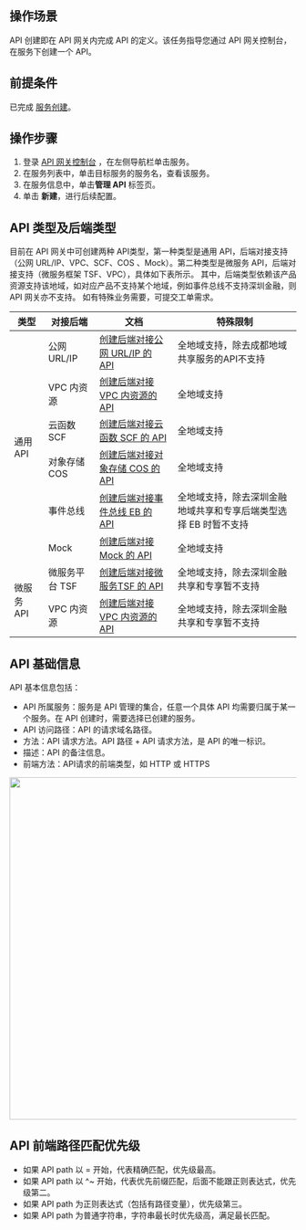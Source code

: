## 操作场景
API 创建即在 API 网关内完成 API 的定义。该任务指导您通过 API 网关控制台，在服务下创建一个 API。

## 前提条件
已完成 [服务创建](https://cloud.tencent.com/document/product/628/11787)。

## 操作步骤
1. 登录 [API 网关控制台](https://console.cloud.tencent.com/apigateway/service) ，在左侧导航栏单击服务。
2. 在服务列表中，单击目标服务的服务名，查看该服务。
3. 在服务信息中，单击**管理 API** 标签页。
4. 单击 **新建**，进行后续配置。

## API 类型及后端类型
目前在 API 网关中可创建两种 API类型，第一种类型是通用 API，后端对接支持（公网 URL/IP、VPC、SCF、COS 、Mock）。第二种类型是微服务 API，后端对接支持（微服务框架 TSF、VPC），具体如下表所示。
其中，后端类型依赖该产品资源支持该地域，如对应产品不支持某个地域，例如事件总线不支持深圳金融，则 API 网关亦不支持。
如有特殊业务需要，可提交工单需求。
<table>
<thead>
  <tr>
    <th>类型</th>
    <th>对接后端</th>
    <th>文档</th>
		<th>特殊限制</th>
  </tr>
</thead>
<tbody>
  <tr>
    <td rowspan="6">通用 API</td>
    <td>公网 URL/IP</td>
    <td><a href="https://cloud.tencent.com/document/product/628/52199">创建后端对接公网 URL/IP 的 API</a></td>
    <td>全地域支持，除去成都地域共享服务的API不支持</td>

  </tr>
  <tr>
	<td>VPC 内资源</td>
  <td><a href="https://cloud.tencent.com/document/product/628/52200">创建后端对接 VPC 内资源的 API</a></td>
	<td>全地域支持</td>
  </tr>
  <tr>
    <td>云函数 SCF</td>
		<td><a href="https://cloud.tencent.com/document/product/628/52201">创建后端对接云函数 SCF 的 API</a></td>
			<td>全地域支持</td>
  </tr>
	<tr><td>对象存储 COS</td>
<td><a href="https://cloud.tencent.com/document/product/628/70988">创建后端对接对象存储 COS 的 API</a></td>
	<td>全地域支持</td>
</tr>
	<tr>
	<td>事件总线</td>
<td><a href="https://cloud.tencent.com/document/product/628">创建后端对接事件总线 EB 的 API</a></td>
	<td>全地域支持，除去深圳金融地域共享和专享后端类型选择 EB 时暂不支持</td>
</tr>

  <tr>
    <td>Mock</td>
		<td><a href="https://cloud.tencent.com/document/product/628/52202">创建后端对接 Mock 的 API</a></td>	
		<td>全地域支持</td>
  </tr>
 <tr>
    <td rowspan="6">微服务 API</td>
    <td>微服务平台 TSF</td>
    <td><a href="https://cloud.tencent.com/document/product/628/52203">创建后端对接微服务TSF 的 API</a></td>
			<td>全地域支持，除去深圳金融共享和专享暂不支持</td>
  </tr>
  <tr>
	<td>VPC 内资源</td>
  <td><a href="https://cloud.tencent.com/document/product/628/52200">创建后端对接 VPC 内资源的 API</a></td>
		<td>全地域支持，除去深圳金融共享和专享暂不支持</td>
  </tr>
</tbody>
</table>

<span id="basic"></span>

## API 基础信息
 API 基本信息包括：
 * API 所属服务：服务是 API 管理的集合，任意一个具体 API 均需要归属于某一个服务。在 API 创建时，需要选择已创建的服务。
 * API 访问路径：API 的请求域名路径。
 * 方法：API 请求方法。API 路径 + API 请求方法，是 API 的唯一标识。
 * 描述：API 的备注信息。
 * 前端方法：API请求的前端类型，如 HTTP 或 HTTPS
 
 <img src="https://qcloudimg.tencent-cloud.cn/raw/d1a18e3aca09a4e5544eaf44fd3aa5e4.png " width=600/>
 
 
 ## API 前端路径匹配优先级
 
- 如果 API path 以 = 开始，代表精确匹配，优先级最高。
- 如果 API path 以 ^~ 开始，代表优先前缀匹配，后面不能跟正则表达式，优先级第二。
- 如果 API path 为正则表达式（包括有路径变量），优先级第三。
- 如果 API path 为普通字符串，字符串最长时优先级高，满足最长匹配。 
